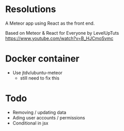 # Resolutions

A Meteor app using React as the front end.

Based on Meteor & React for Everyone by LevelUpTuts
https://www.youtube.com/watch?v=B_HJCmoSvmc

# Docker container
- Use jtdv/ubuntu-meteor
  - still need to fix this

# Todo
- Removing / updating data
- Ading user accounts / permissions
- Conditional in jsx
